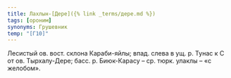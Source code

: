 ```yaml
---
title: Лахлын-[Дере]({% link _terms/дере.md %})
tags: [ороним]
synonyms: Грушевник
temp: "[Г10]"
---
```


Лесистый ов. вост. склона Караби-яйлы; впад. слева в ущ. р. Тунас к С от ов.
Тырхалу-Дере; басс. р. Биюк-Карасу – ср. тюрк. улаклы – «с желобом».
